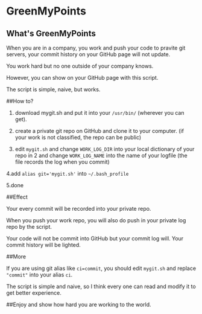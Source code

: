 # GreenMyPoints
## What's GreenMyPoints
When you are in a company, you work and push your code to pravite git servers, your commit history on your GitHub page will not update.

You work hard but no one outside of your company knows.

However, you can show on your GitHub page with this script.

The script is simple, naive, but works.

##How to?
1. download mygit.sh and put it into your `/usr/bin/` (wherever you can get).

2. create a private git repo on GitHub and clone it to your computer. (if your work is not classified, the repo can be public)

3. edit `mygit.sh` and change `WORK_LOG_DIR` into your local dictionary of your repo in 2 and change `WORK_LOG_NAME` into the name of your logfile (the file records the log when you commit)

4.add `alias git='mygit.sh'` into `~/.bash_profile`

5.done

##Effect

Your every commit will be recorded into your private repo.

When you push your work repo, you will also do push in your private log repo by the script.

Your code will not be commit into GitHub but your commit log will. Your commit history will be lighted.

##More

If you are using git alias like `ci=commit`, you should edit `mygit.sh` and replace `"commit"` into your alias `ci`.

The script is simple and naive, so I think every one can read and modify it to get better experience.

##Enjoy and show how hard you are working to the world. 
